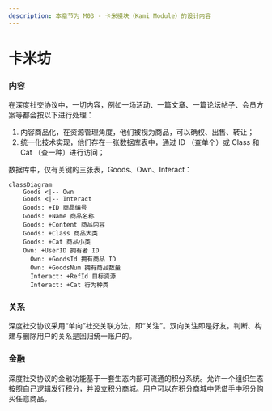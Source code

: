 ```yaml
---
description: 本章节为 M03 - 卡米模块（Kami Module）的设计内容
---
```


# 卡米坊

### 内容

在深度社交协议中，一切内容，例如一场活动、一篇文章、一篇论坛帖子、会员方案等都会按以下进行处理：

1. 内容商品化，在资源管理角度，他们被视为商品，可以确权、出售、转让；
2. 统一化技术实现，他们存在一张数据库表中，通过 ID （查单个）或 Class 和 Cat （查一种）进行访问；

数据库中，仅有关键的三张表，Goods、Own、Interact：

```mermaid
classDiagram
    Goods <|-- Own
    Goods <|-- Interact
    Goods: +ID 商品编号
    Goods: +Name 商品名称
    Goods: +Content 商品内容
    Goods: +Class 商品大类
    Goods: +Cat 商品小类
    Own: +UserID 拥有者 ID
	  Own: +GoodsId 拥有商品 ID
	  Own: +GoodsNum 拥有商品数量
	  Interact: +RefId 目标资源
	  Interact: +Cat 行为种类  
```



### 关系

深度社交协议采用“单向”社交关联方法，即“关注”。双向关注即是好友。判断、构建与删除用户的关系是回归统一账户的。



### 金融

深度社交协议的金融功能基于一套生态内部可流通的积分系统。允许一个组织生态按照自己逻辑发行积分，并设立积分商城。用户可以在积分商城中凭借手中积分购买任意商品。
